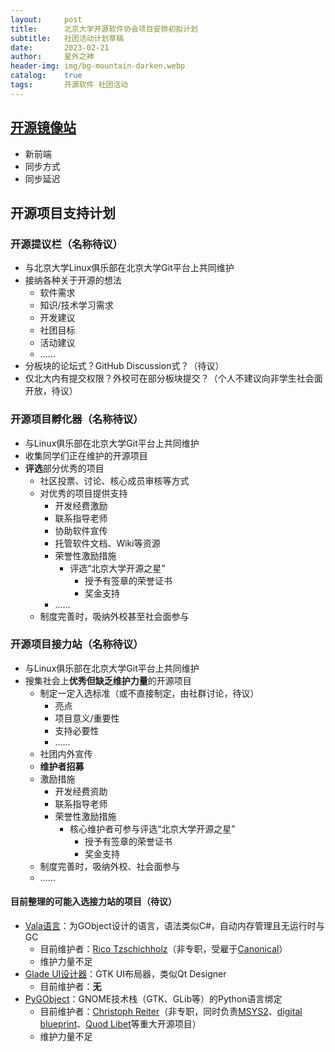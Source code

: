 ```yaml
---
layout:     post
title:      北京大学开源软件协会项目安排初拟计划
subtitle:   社团活动计划草稿
date:       2023-02-21
author:     星外之神
header-img: img/bg-mountain-darken.webp
catalog:    true
tags:       开源软件 社团活动
---
```


## [开源镜像站](https://mirrors.pku.edu.cn)

* 新前端
* 同步方式
* 同步延迟

## 开源项目支持计划

### 开源提议栏（名称待议）

* 与北京大学Linux俱乐部在北京大学Git平台上共同维护
* 接纳各种关于开源的想法
  * 软件需求
  * 知识/技术学习需求
  * 开发建议
  * 社团目标
  * 活动建议
  * ……
* 分板块的论坛式？GitHub Discussion式？（待议）
* 仅北大内有提交权限？外校可在部分板块提交？（个人不建议向非学生社会面开放，待议）

### 开源项目孵化器（名称待议）

* 与Linux俱乐部在北京大学Git平台上共同维护
* 收集同学们正在维护的开源项目
* **评选**部分优秀的项目
  * 社区投票、讨论、核心成员审核等方式
  * 对优秀的项目提供支持
    * 开发经费激励
    * 联系指导老师
    * 协助软件宣传
    * 托管软件文档、Wiki等资源
    * 荣誉性激励措施
      * 评选“北京大学开源之星”
        * 授予有签章的荣誉证书
        * 奖金支持
    * ……
  * 制度完善时，吸纳外校甚至社会面参与

### 开源项目接力站（名称待议）

* 与Linux俱乐部在北京大学Git平台上共同维护
* 搜集社会上**优秀但缺乏维护力量**的开源项目
  * 制定一定入选标准（或不直接制定，由社群讨论，待议）
    * 亮点
    * 项目意义/重要性
    * 支持必要性
    * ……
  * 社团内外宣传
  * **维护者招募**
  * 激励措施
    * 开发经费资助
    * 联系指导老师
    * 荣誉性激励措施
      * 核心维护者可参与评选“北京大学开源之星”
        * 授予有签章的荣誉证书
        * 奖金支持
  * 制度完善时，吸纳外校、社会面参与
  * ……

#### 目前整理的可能入选接力站的项目（待议）

* [Vala语言](https://vala.dev/)：为GObject设计的语言，语法类似C#，自动内存管理且无运行时与GC
  * 目前维护者：[Rico Tzschichholz](https://gitlab.gnome.org/ricotz)（非专职，受雇于[Canonical](https://ubuntu.com)）
  * 维护力量不足
* [Glade UI设计器](https://glade.gnome.org/)：GTK UI布局器，类似Qt Designer
  * 目前维护者：**无**
* [PyGObject](https://pygobject.readthedocs.io/en/latest/index.html)：GNOME技术栈（GTK、GLib等）的Python语言绑定
  * 目前维护者：[Christoph Reiter](https://github.com/lazka)（非专职，同时负责[MSYS2](https://www.msys2.org/)、[digital blueprint](https://www.digital-blueprint.org/)、[Quod Libet](https://quodlibet.readthedocs.io/)等重大开源项目）
  * 维护力量不足
